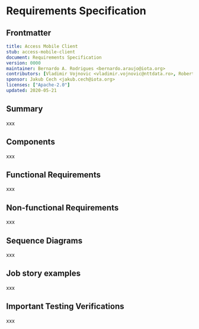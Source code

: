 # Requirements Specification
[requirements]: #requirements

## Frontmatter
[frontmatter]: #frontmatter
```yaml
title: Access Mobile Client
stub: access-mobile-client
document: Requirements Specification
version: 0000
maintainer: Bernardo A. Rodrigues <bernardo.araujo@iota.org>
contributors: [Vladimir Vojnovic <vladimir.vojnovic@nttdata.ro>, Robert Černjanski <robert.cernjanski@nttdata.ro>]
sponsor: Jakub Cech <jakub.cech@iota.org>
licenses: ["Apache-2.0"]
updated: 2020-05-21
```

<!--
A Requirements Specification informs stakeholders and external parties about the code
and infrastructure; "what it does and why it does it".

The language in which this document is framed shall be the language of the intended
user of the product (NOT the user of the spec to design the product, but the
business language of the end user). This is important in that in some cases, that
end user is themselves a developer, so some technical language is expected but NO
language committing the implementer to one or another design with which to meet
these requirements.

Guidelines for Requirements:
----------------------------
- Requirements shall be formal
- Requirements shall be stated in natural language
- Requirements shall not include or presume any details of any implementation
- Requirements shall be implementable
- Requirements shall be testable
- Requirements shall be discrete (defining a single, atomic thing that the desired application is to do)
- Requirements shall be uniquely identified
- Requirements shall be subject to formal change control
-->

## Summary
[summary]: #summary
<!--
Short summary of this document.
-->

<!--
ToDo: write this
-->
xxx

## Components
[components]: #components
<!--
Please describe the logical components of the system.  the data and what things mean.
It models database schemas, data structure, etc. at the logical level,
and physical database schemas and message schemas at the physical level.
-->

<!--
ToDo: write this
-->
xxx

## Functional Requirements
[functionalrequirements]: #functionalrequirements
<!--
This is the section where functional requirements must be described in Outline form.
-->

<!--
ToDo: write this
-->
xxx

## Non-functional Requirements
[nonfunctionalrequirements]: #nonfunctionalrequirements
<!--
- Performance requirements (speeds etc.)
- Capacity or Volume requirements (how many X can be handled)
- Security requirements
- resistance to misuse requirements
-  etc.
-->

<!--
ToDo: write this
-->
xxx

## Sequence Diagrams
[sequences]: #sequences

<!--
Where applicable, sequence diagrams should be used to explain the complexity of the business
logic that the solution seeks to resolve. They should be images and stored in this
-->

<!--
ToDo: write this
-->
xxx

## Job story examples
[jobstories]: #jobstories

<!--
Where applicable, write from the perspective of the person who will be using
the software, for example using the "Job story" format:

When ＿＿＿ , I want to ＿＿＿, so I can ＿＿＿.
-->

<!--
ToDo: write this
-->
xxx

## Important Testing Verifications
[testing]: #testing

<!--
In many cases, spec-compliant implementations will do well to have a list of
important tests that should be run (unit, integration, e2e, smoke, etc.) This is
where such tests should be clearly explained and required - if necessary.
-->

<!--
ToDo: write this
-->
xxx
